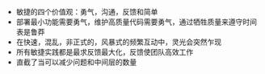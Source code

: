 - 敏捷的四个价值观：勇气，沟通，反馈和简单
- 部署最小功能需要勇气，维护高质量代码需要勇气，通过牺牲质量来遵守时间表是鲁莽
- 在快速，混乱，非正式的，风暴式的频繁互动中，灵光会突然乍现
- 所有敏捷实践都是最求反馈最大化，反馈使团队高效工作
- 直截了当可以减少问题和中间层的数量